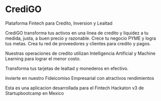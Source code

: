 # CrediGO
Plataforma Fintech para Credito, Inversion y Lealtad

CrediGO transforma tus activos en una linea de credito y liquidez a tu medida, justa, a buen precio y razonable.
Crece tu negocio PYME y logra tus metas. Crea tu red de proveedores y clientes para credito y pagos.

Nuestras operaciones de credito utilizan Intelligencia Artificial y Machine Learning para lograr el menor costo.

Transforma tus tarjetas de lealtad y monederos en efectivo.

Invierte en nuestro Fideicomiso Empresarial con atractivos rendimientos

Esta es una aplicacion desarrollada para el Fintech Hackaton v3 de Startupbootcamp en Mexico
